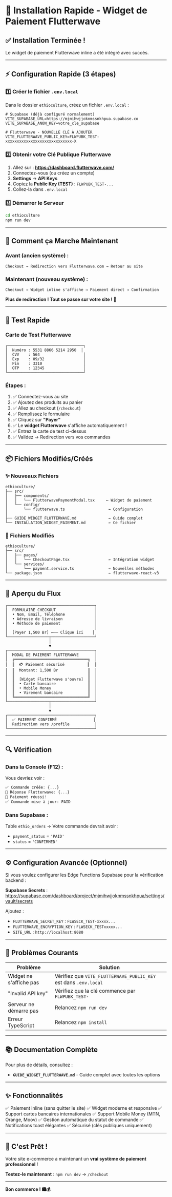 # 🚀 Installation Rapide - Widget de Paiement Flutterwave

## ✅ Installation Terminée !

Le widget de paiement Flutterwave inline a été intégré avec succès.

---

## ⚡ Configuration Rapide (3 étapes)

### 1️⃣ Créer le fichier `.env.local`

Dans le dossier `ethioculture`, créez un fichier `.env.local` :

```env
# Supabase (déjà configuré normalement)
VITE_SUPABASE_URL=https://mjmihwjjoknmssnkhpua.supabase.co
VITE_SUPABASE_ANON_KEY=votre_cle_supabase

# Flutterwave - NOUVELLE CLÉ À AJOUTER
VITE_FLUTTERWAVE_PUBLIC_KEY=FLWPUBK_TEST-xxxxxxxxxxxxxxxxxxxxxxxxxxxxx-X
```

### 2️⃣ Obtenir votre Clé Publique Flutterwave

1. Allez sur : **https://dashboard.flutterwave.com/**
2. Connectez-vous (ou créez un compte)
3. **Settings** → **API Keys**
4. Copiez la **Public Key (TEST)** : `FLWPUBK_TEST-...`
5. Collez-la dans `.env.local`

### 3️⃣ Démarrer le Serveur

```bash
cd ethioculture
npm run dev
```

---

## 🎯 Comment ça Marche Maintenant

### Avant (ancien système) :
```
Checkout → Redirection vers Flutterwave.com → Retour au site
```

### Maintenant (nouveau système) :
```
Checkout → Widget inline s'affiche → Paiement direct → Confirmation
```

**Plus de redirection ! Tout se passe sur votre site ! 🎉**

---

## 🧪 Test Rapide

### Carte de Test Flutterwave

```
┌─────────────────────────────────┐
│  Numéro : 5531 8866 5214 2950  │
│  CVV    : 564                   │
│  Exp    : 09/32                 │
│  Pin    : 3310                  │
│  OTP    : 12345                 │
└─────────────────────────────────┘
```

### Étapes :

1. ✅ Connectez-vous au site
2. ✅ Ajoutez des produits au panier
3. ✅ Allez au checkout (`/checkout`)
4. ✅ Remplissez le formulaire
5. ✅ Cliquez sur **"Payer"**
6. ✅ Le **widget Flutterwave** s'affiche automatiquement !
7. ✅ Entrez la carte de test ci-dessus
8. ✅ Validez → Redirection vers vos commandes

---

## 📦 Fichiers Modifiés/Créés

### ✨ Nouveaux Fichiers

```
ethioculture/
├── src/
│   ├── components/
│   │   └── FlutterwavePaymentModal.tsx     ← Widget de paiement
│   └── config/
│       └── flutterwave.ts                   ← Configuration
│
├── GUIDE_WIDGET_FLUTTERWAVE.md              ← Guide complet
└── INSTALLATION_WIDGET_PAIEMENT.md          ← Ce fichier
```

### 🔧 Fichiers Modifiés

```
ethioculture/
├── src/
│   ├── pages/
│   │   └── CheckoutPage.tsx                 ← Intégration widget
│   └── services/
│       └── payment.service.ts               ← Nouvelles méthodes
└── package.json                             ← flutterwave-react-v3
```

---

## 🎨 Aperçu du Flux

```
┌──────────────────────────────────────┐
│  FORMULAIRE CHECKOUT                 │
│  • Nom, Email, Téléphone             │
│  • Adresse de livraison              │
│  • Méthode de paiement               │
│                                      │
│  [Payer 1,500 Br] ←── Clique ici    │
└──────────────────┬───────────────────┘
                   │
                   ▼
┌──────────────────────────────────────┐
│  MODAL DE PAIEMENT FLUTTERWAVE       │
│  ╔════════════════════════════════╗  │
│  ║  💳 Paiement sécurisé          ║  │
│  ║  Montant: 1,500 Br             ║  │
│  ║                                ║  │
│  ║  [Widget Flutterwave s'ouvre]  ║  │
│  ║  • Carte bancaire              ║  │
│  ║  • Mobile Money                ║  │
│  ║  • Virement bancaire           ║  │
│  ╚════════════════════════════════╝  │
└──────────────────┬───────────────────┘
                   │
                   ▼
┌──────────────────────────────────────┐
│  ✅ PAIEMENT CONFIRMÉ                │
│  Redirection vers /profile           │
└──────────────────────────────────────┘
```

---

## 🔍 Vérification

### Dans la Console (F12) :

Vous devriez voir :

```javascript
✅ Commande créée: {...}
🔄 Réponse Flutterwave: {...}
🎉 Paiement réussi!
✅ Commande mise à jour: PAID
```

### Dans Supabase :

Table `ethio_orders` → Votre commande devrait avoir :
- `payment_status` = `'PAID'`
- `status` = `'CONFIRMED'`

---

## ⚙️ Configuration Avancée (Optionnel)

Si vous voulez configurer les Edge Functions Supabase pour la vérification backend :

**Supabase Secrets** : https://supabase.com/dashboard/project/mjmihwjjoknmssnkhpua/settings/vault/secrets

Ajoutez :
- `FLUTTERWAVE_SECRET_KEY` : `FLWSECK_TEST-xxxxx...`
- `FLUTTERWAVE_ENCRYPTION_KEY` : `FLWSECK_TESTxxxxx...`
- `SITE_URL` : `http://localhost:8080`

---

## 🐛 Problèmes Courants

| Problème | Solution |
|----------|----------|
| Widget ne s'affiche pas | Vérifiez que `VITE_FLUTTERWAVE_PUBLIC_KEY` est dans `.env.local` |
| "Invalid API key" | Vérifiez que la clé commence par `FLWPUBK_TEST-` |
| Serveur ne démarre pas | Relancez `npm run dev` |
| Erreur TypeScript | Relancez `npm install` |

---

## 📚 Documentation Complète

Pour plus de détails, consultez :
- **`GUIDE_WIDGET_FLUTTERWAVE.md`** - Guide complet avec toutes les options

---

## ✨ Fonctionnalités

✅ Paiement inline (sans quitter le site)
✅ Widget moderne et responsive
✅ Support cartes bancaires internationales
✅ Support Mobile Money (MTN, Orange, Moov)
✅ Gestion automatique du statut de commande
✅ Notifications toast élégantes
✅ Sécurisé (clés publiques uniquement)

---

## 🎉 C'est Prêt !

Votre site e-commerce a maintenant un **vrai système de paiement professionnel** !

**Testez-le maintenant** : `npm run dev` → `/checkout`

---

**Bon commerce ! 🛍️💰**




